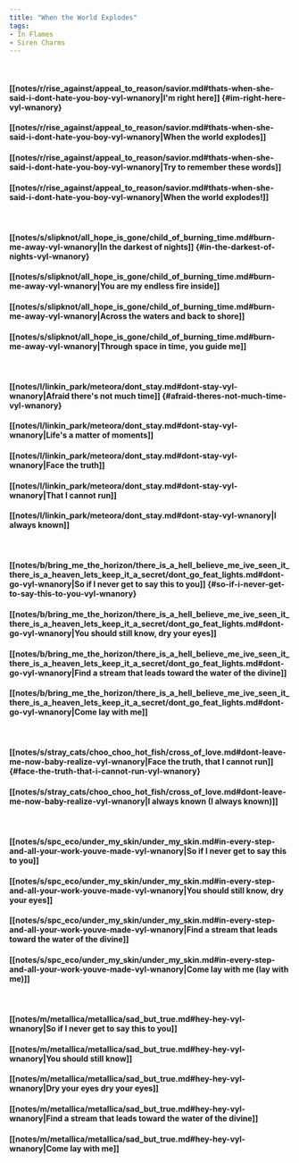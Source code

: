 ```yaml
---
title: "When the World Explodes"
tags:
- In Flames
- Siren Charms
---
```

&nbsp;
#### [[notes/r/rise_against/appeal_to_reason/savior.md#thats-when-she-said-i-dont-hate-you-boy-vyl-wnanory|I'm right here]] {#im-right-here-vyl-wnanory}
#### [[notes/r/rise_against/appeal_to_reason/savior.md#thats-when-she-said-i-dont-hate-you-boy-vyl-wnanory|When the world explodes]]
#### [[notes/r/rise_against/appeal_to_reason/savior.md#thats-when-she-said-i-dont-hate-you-boy-vyl-wnanory|Try to remember these words]]
#### [[notes/r/rise_against/appeal_to_reason/savior.md#thats-when-she-said-i-dont-hate-you-boy-vyl-wnanory|When the world explodes!]]
&nbsp;
#### [[notes/s/slipknot/all_hope_is_gone/child_of_burning_time.md#burn-me-away-vyl-wnanory|In the darkest of nights]] {#in-the-darkest-of-nights-vyl-wnanory}
#### [[notes/s/slipknot/all_hope_is_gone/child_of_burning_time.md#burn-me-away-vyl-wnanory|You are my endless fire inside]]
#### [[notes/s/slipknot/all_hope_is_gone/child_of_burning_time.md#burn-me-away-vyl-wnanory|Across the waters and back to shore]]
#### [[notes/s/slipknot/all_hope_is_gone/child_of_burning_time.md#burn-me-away-vyl-wnanory|Through space in time, you guide me]]
&nbsp;
#### [[notes/l/linkin_park/meteora/dont_stay.md#dont-stay-vyl-wnanory|Afraid there's not much time]] {#afraid-theres-not-much-time-vyl-wnanory}
#### [[notes/l/linkin_park/meteora/dont_stay.md#dont-stay-vyl-wnanory|Life's a matter of moments]]
#### [[notes/l/linkin_park/meteora/dont_stay.md#dont-stay-vyl-wnanory|Face the truth]]
#### [[notes/l/linkin_park/meteora/dont_stay.md#dont-stay-vyl-wnanory|That I cannot run]]
#### [[notes/l/linkin_park/meteora/dont_stay.md#dont-stay-vyl-wnanory|I always known]]
&nbsp;
#### [[notes/b/bring_me_the_horizon/there_is_a_hell_believe_me_ive_seen_it_there_is_a_heaven_lets_keep_it_a_secret/dont_go_feat_lights.md#dont-go-vyl-wnanory|So if I never get to say this to you]] {#so-if-i-never-get-to-say-this-to-you-vyl-wnanory}
#### [[notes/b/bring_me_the_horizon/there_is_a_hell_believe_me_ive_seen_it_there_is_a_heaven_lets_keep_it_a_secret/dont_go_feat_lights.md#dont-go-vyl-wnanory|You should still know, dry your eyes]]
#### [[notes/b/bring_me_the_horizon/there_is_a_hell_believe_me_ive_seen_it_there_is_a_heaven_lets_keep_it_a_secret/dont_go_feat_lights.md#dont-go-vyl-wnanory|Find a stream that leads toward the water of the divine]]
#### [[notes/b/bring_me_the_horizon/there_is_a_hell_believe_me_ive_seen_it_there_is_a_heaven_lets_keep_it_a_secret/dont_go_feat_lights.md#dont-go-vyl-wnanory|Come lay with me]]
&nbsp;
#### [[notes/s/stray_cats/choo_choo_hot_fish/cross_of_love.md#dont-leave-me-now-baby-realize-vyl-wnanory|Face the truth, that I cannot run]] {#face-the-truth-that-i-cannot-run-vyl-wnanory}
#### [[notes/s/stray_cats/choo_choo_hot_fish/cross_of_love.md#dont-leave-me-now-baby-realize-vyl-wnanory|I always known (I always known)]]
&nbsp;
#### [[notes/s/spc_eco/under_my_skin/under_my_skin.md#in-every-step-and-all-your-work-youve-made-vyl-wnanory|So if I never get to say this to you]]
#### [[notes/s/spc_eco/under_my_skin/under_my_skin.md#in-every-step-and-all-your-work-youve-made-vyl-wnanory|You should still know, dry your eyes]]
#### [[notes/s/spc_eco/under_my_skin/under_my_skin.md#in-every-step-and-all-your-work-youve-made-vyl-wnanory|Find a stream that leads toward the water of the divine]]
#### [[notes/s/spc_eco/under_my_skin/under_my_skin.md#in-every-step-and-all-your-work-youve-made-vyl-wnanory|Come lay with me (lay with me)]]
&nbsp;
#### [[notes/m/metallica/metallica/sad_but_true.md#hey-hey-vyl-wnanory|So if I never get to say this to you]]
#### [[notes/m/metallica/metallica/sad_but_true.md#hey-hey-vyl-wnanory|You should still know]]
#### [[notes/m/metallica/metallica/sad_but_true.md#hey-hey-vyl-wnanory|Dry your eyes  dry your eyes]]
#### [[notes/m/metallica/metallica/sad_but_true.md#hey-hey-vyl-wnanory|Find a stream that leads toward the water of the divine]]
#### [[notes/m/metallica/metallica/sad_but_true.md#hey-hey-vyl-wnanory|Come lay with me]]
